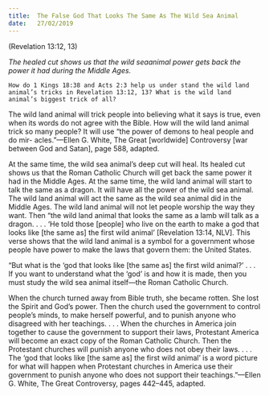 ```yaml
---
title:  The False God That Looks The Same As The Wild Sea Animal 
date:   27/02/2019
---
```

(Revelation 13:12, 13)

_The healed cut shows us that the wild sea­animal power gets back the power it had during the Middle Ages._

`How do 1 Kings 18:38 and Acts 2:3 help us under­ stand the wild land animal’s tricks in Revelation 13:12, 13? What is the wild land animal’s biggest trick of all?`

The wild land animal will trick people into believing what it says is true, even when its words do not agree with the Bible. How will the wild land animal trick so many people? It will use “the power of demons to heal people and do mir- acles.”—Ellen G. White, The Great [worldwide] Controversy [war between God and Satan], page 588, adapted.

At the same time, the wild sea animal’s deep cut will heal. Its healed cut shows us that the Roman Catholic Church will get back the same power it had in the Middle Ages. At the same time, the wild land animal will start to talk the same as a dragon. It will have all the power of the wild sea animal. The wild land animal will act the same as the wild sea animal did in the Middle Ages. The wild land animal will not let people worship the way they want. Then “the wild land animal that looks the same as a lamb will talk as a dragon. . . . ‘He told those [people] who live on the earth to make a god that looks like [the same as] the first wild animal’ [Revelation 13:14, NLV]. This verse shows that the wild land animal is a symbol for a government whose people have power to make the laws that govern them: the United States.

“But what is the ‘god that looks like [the same as] the first wild animal?’ . . . If you want to understand what the ‘god’ is and how it is made, then you must study the wild sea animal itself—the Roman Catholic Church.

When the church turned away from Bible truth, she became rotten. She lost the Spirit and God’s power. Then the church used the government to control people’s minds, to make herself powerful, and to punish anyone who disagreed with her teachings. . . . When the churches in America join together to cause the government to support their laws, Protestant America will become an exact copy of the Roman Catholic Church. Then the Protestant churches will punish anyone who does not obey their laws. . . . The ‘god that looks like [the same as] the first wild animal’ is a word picture for what will happen when Protestant churches in America use their government to punish anyone who does not support their teachings.”—Ellen G. White, The Great Controversy, pages 442–445, adapted.